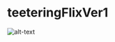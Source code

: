 # teeteringFlixVer1
![alt-text](https://github.com/teeteringcarabiner/teeteringFlixVer1/blob/main/teeteringFlixVer1.gif)
